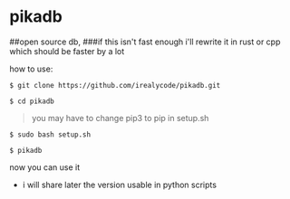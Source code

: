 # pikadb
##open source db,
###if this isn't fast enough i'll rewrite it in rust or cpp which should be faster by a lot

how to use:

```
$ git clone https://github.com/irealycode/pikadb.git
```
```
$ cd pikadb
```
>you may have to change pip3 to pip in setup.sh
```
$ sudo bash setup.sh
```
```
$ pikadb
```
now you can use it


- i will share later the version usable in python scripts
